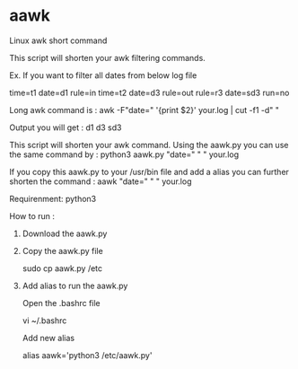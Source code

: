 # aawk
Linux awk short command 

This script will shorten your awk filtering commands. 

Ex. If you want to filter all dates from below log file

time=t1 date=d1 rule=in
time=t2 date=d3 rule=out
rule=r3 date=sd3 run=no

Long awk command is	: awk -F"date=" '{print $2}' your.log | cut -f1 -d" "

Output you will get	: 	d1
				d3
				sd3

This script will shorten your awk command. Using the aawk.py you can use the same command by : python3 aawk.py "date=" " " your.log 

If you copy this aawk.py to your /usr/bin file and add a alias you can further shorten the command : aawk "date=" " " your.log

Requirenment: python3

How to run :

1) Download the aawk.py
2) Copy the aawk.py file

	sudo cp aawk.py /etc

3) Add alias to run the aawk.py 

	Open the .bashrc file

	vi ~/.bashrc


	Add new alias

	alias aawk='python3 /etc/aawk.py'
